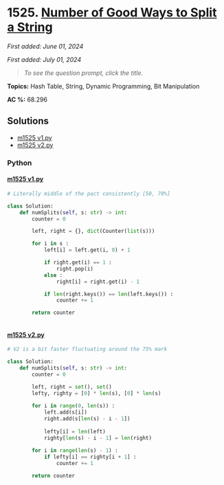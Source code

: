 # 1525. [Number of Good Ways to Split a String](<https://leetcode.com/problems/number-of-good-ways-to-split-a-string>)

*First added: June 01, 2024*

*First added: July 01, 2024*


> *To see the question prompt, click the title.*

**Topics:** Hash Table, String, Dynamic Programming, Bit Manipulation

**AC %:** 68.296


## Solutions

- [m1525 v1.py](<../my-submissions/m1525 v1.py>)
- [m1525 v2.py](<../my-submissions/m1525 v2.py>)
### Python
#### [m1525 v1.py](<../my-submissions/m1525 v1.py>)
```Python
# Literally middle of the pact consistently [50, 70%]

class Solution:
    def numSplits(self, s: str) -> int:
        counter = 0

        left, right = {}, dict(Counter(list(s)))

        for i in s :
            left[i] = left.get(i, 0) + 1

            if right.get(i) == 1 :
                right.pop(i)
            else :
                right[i] = right.get(i) - 1

            if len(right.keys()) == len(left.keys()) :
                counter += 1

        return counter
            


```

#### [m1525 v2.py](<../my-submissions/m1525 v2.py>)
```Python
# V2 is a bit faster fluctuating around the 75% mark

class Solution:
    def numSplits(self, s: str) -> int:
        counter = 0

        left, right = set(), set()
        lefty, righty = [0] * len(s), [0] * len(s)
        
        for i in range(0, len(s)) :
            left.add(s[i])
            right.add(s[len(s) - i - 1])
            
            lefty[i] = len(left)
            righty[len(s) - i - 1] = len(right)
        
        for i in range(len(s) - 1) :
            if lefty[i] == righty[i + 1] :
                counter += 1

        return counter
            


```

